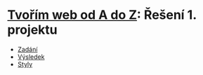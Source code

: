 # [Tvořím web od A do Z](https://github.com/TvorimWeb-2018-Praha/tvorim-web-a-z): Řešení 1. projektu

- [Zadání](https://github.com/TvorimWeb-2018-Praha/projekt1-profil)
- [Výsledek](https://tvorimweb-2018-praha.github.io/projekt1-reseni/profil.html)
- [Styly](style.css)
